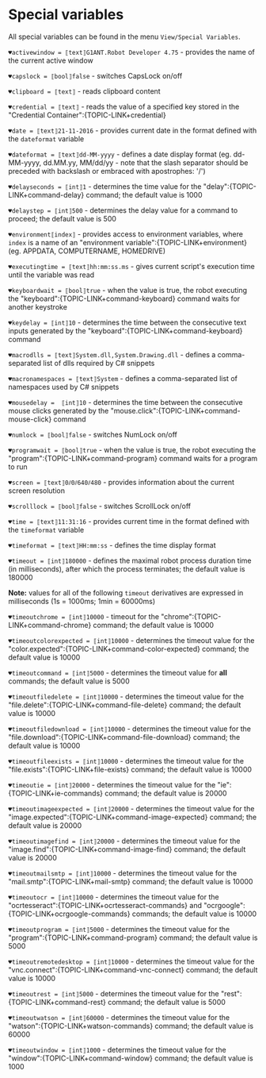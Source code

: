 # Special variables

All special variables can be found in the menu `View/Special Variables`.

`♥activewindow = ⟦text⟧G1ANT.Robot Developer 4.75` - provides the name of the current active window

`♥capslock = ⟦bool⟧false` - switches CapsLock on/off

`♥clipboard = ⟦text⟧` - reads clipboard content

`♥credential = ⟦text⟧` - reads the value of a specified key stored in the "Credential Container":{TOPIC-LINK+credential}

`♥date = ⟦text⟧21-11-2016` - provides current date in the format defined with the `dateformat` variable

`♥dateformat = ⟦text⟧dd-MM-yyyy` - defines a date display format (eg. dd-MM-yyyy, dd.MM.yy, MM\/dd\/yy - note that the slash separator should be preceded with backslash or embraced with apostrophes: '/')

`♥delayseconds = ⟦int⟧1` - determines the time value for the "delay":{TOPIC-LINK+command-delay} command; the default value is 1000

`♥delaystep = ⟦int⟧500` - determines the delay value for a command to proceed; the default value is 500

`♥environment⟦index⟧` - provides access to environment variables, where `index` is a name of an "environment variable":{TOPIC-LINK+environment} (eg. APPDATA, COMPUTERNAME, HOMEDRIVE)

`♥executingtime = ⟦text⟧hh:mm:ss.ms` - gives current script's execution time until the variable was read

`♥keyboardwait = ⟦bool⟧true` - when the value is true, the robot executing the "keyboard":{TOPIC-LINK+command-keyboard} command waits for another keystroke

`♥keydelay = ⟦int⟧10` - determines the time between the consecutive text inputs generated by the "keyboard":{TOPIC-LINK+command-keyboard} command

`♥macrodlls = ⟦text⟧System.dll,System.Drawing.dll` - defines a comma-separated list of dlls required by C# snippets

`♥macronamespaces = ⟦text⟧System` - defines a comma-separated list of namespaces used by C# snippets

`♥mousedelay =  ⟦int⟧10` - determines the time between the consecutive mouse clicks generated by the "mouse.click":{TOPIC-LINK+command-mouse-click} command

`♥numlock = ⟦bool⟧false` - switches NumLock on/off

`♥programwait = ⟦bool⟧true` - when the value is true, the robot executing the "program":{TOPIC-LINK+command-program} command waits for a program to run

`♥screen = ⟦text⟧0⫽0⫽640⫽480` - provides information about the current screen resolution

`♥scrolllock = ⟦bool⟧false` - switches ScrollLock on/off

`♥time = ⟦text⟧11:31:16` - provides current time in the format defined with the `timeformat` variable

`♥timeformat = ⟦text⟧HH:mm:ss` - defines the time display format

`♥timeout = ⟦int⟧180000` - defines the maximal robot process duration time (in milliseconds), after which the process terminates; the default value is 180000

**Note:** values for all of the following `timeout` derivatives are expressed in milliseconds (1s = 1000ms; 1min = 60000ms)

`♥timeoutchrome = ⟦int⟧10000` - timeout for the "chrome":{TOPIC-LINK+command-chrome} command; the default value is 10000

`♥timeoutcolorexpected = ⟦int⟧10000` - determines the timeout value for the "color.expected":{TOPIC-LINK+command-color-expected} command; the default value is 10000

`♥timeoutcommand = ⟦int⟧5000` - determines the timeout value for **all** commands; the default value is 5000

`♥timeoutfiledelete = ⟦int⟧10000` - determines the timeout value for the "file.delete":{TOPIC-LINK+command-file-delete} command; the default value is 10000

`♥timeoutfiledownload = ⟦int⟧10000` - determines the timeout value for the "file.download":{TOPIC-LINK+command-file-download} command; the default value is 10000

`♥timeoutfileexists = ⟦int⟧10000` - determines the timeout value for the "file.exists":{TOPIC-LINK+file-exists} command; the default value is 10000

`♥timeoutie = ⟦int⟧20000` - determines the timeout value for the "ie":{TOPIC-LINK+ie-commands} command; the default value is 20000

`♥timeoutimageexpected = ⟦int⟧20000` - determines the timeout value for the "image.expected":{TOPIC-LINK+command-image-expected} command; the default value is 20000

`♥timeoutimagefind = ⟦int⟧20000` - determines the timeout value for the "image.find":{TOPIC-LINK+command-image-find} command; the default value is 20000

`♥timeoutmailsmtp = ⟦int⟧10000` - determines the timeout value for the "mail.smtp":{TOPIC-LINK+mail-smtp} command; the default value is 10000

`♥timeoutocr = ⟦int⟧10000` - determines the timeout value for the "ocrtesseract":{TOPIC-LINK+ocrtesseract-commands} and "ocrgoogle":{TOPIC-LINK+ocrgoogle-commands} commands; the default value is 10000

`♥timeoutprogram = ⟦int⟧5000` - determines the timeout value for the "program":{TOPIC-LINK+command-program} command; the default value is 5000

`♥timeoutremotedesktop = ⟦int⟧10000` - determines the timeout value for the "vnc.connect":{TOPIC-LINK+command-vnc-connect} command; the default value is 10000

`♥timeoutrest = ⟦int⟧5000` - determines the timeout value for the "rest":{TOPIC-LINK+command-rest} command; the default value is 5000

`♥timeoutwatson = ⟦int⟧60000` - determines the timeout value for the "watson":{TOPIC-LINK+watson-commands} command; the default value is 60000

`♥timeoutwindow = ⟦int⟧1000` - determines the timeout value for the "window":{TOPIC-LINK+command-window} command; the default value is 1000
